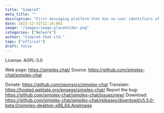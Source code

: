 ```yaml
---
title: "SimpleX"
meta_title: ""
description: "First messaging platform that has no user identifiers of any kind"
date: 2023-12-31T12:10:00Z
image: "/images/image-placeholder.png"
categories: ["Network"]
author: "SimpleX Chat Ltd."
tags: ["official"]
draft: false
---
```


License: AGPL-3.0

Web page: https://simplex.chat/
Source: https://github.com/simplex-chat/simplex-chat

Donate: https://github.com/sponsors/simplex-chat
Translate: https://hosted.weblate.org/engage/simplex-chat/
Report the bug: https://github.com/simplex-chat/simplex-chat/issues/new/
Download: https://github.com/simplex-chat/simplex-chat/releases/download/v5.5.0-beta.0/simplex-desktop-x86_64.AppImage
